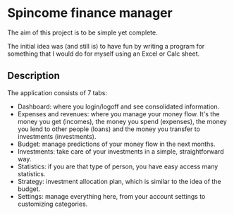 # Spincome finance manager

The aim of this project is to be simple yet complete.

The initial idea was (and still is) to have fun by writing a program for
something that I would do for myself using an Excel or Calc sheet.

## Description

The application consists of 7 tabs:

- Dashboard: where you login/logoff and see consolidated information.
- Expenses and revenues: where you manage your money flow. It's the money you
get (incomes), the money you spend (expenses), the money you lend to other
people (loans) and the money you transfer to investments (investments).
- Budget: manage predictions of your money flow in the next months.
- Investments: take care of your investments in a simple, straightforward way.
- Statistics: if you are that type of person, you have easy access many 
statistics.
- Strategy: investment allocation plan, which is similar to the idea of the
budget.
- Settings: manage everything here, from your account settings to customizing
categories.
